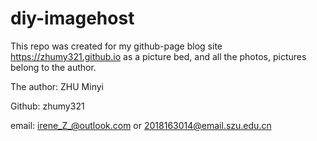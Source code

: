 # diy-imagehost

This repo was created for my github-page blog site <https://zhumy321.github.io> as a picture bed, and all the photos, pictures belong to the author.

The author: ZHU Minyi

Github: zhumy321

email: irene_Z_@outlook.com   or   2018163014@email.szu.edu.cn
